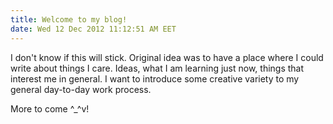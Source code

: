 ```yaml
---
title: Welcome to my blog!
date: Wed 12 Dec 2012 11:12:51 AM EET
---
```


I don't know if this will stick. Original idea was to have a place where I could write about things I care. Ideas, what I am learning just now, things that interest me in general. I want to introduce some creative variety to my general day-to-day work process.

More to come ^_^v!
